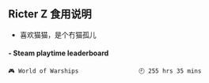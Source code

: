 ## Ricter Z 食用说明
- 喜欢猫猫，是个冇猫孤儿

<!-- steam-box start -->
#### - Steam playtime leaderboard
```text
🎮 World of Warships                 🕘 255 hrs 35 mins
```
<!-- Powered by https://github.com/YouEclipse/steam-box . -->
<!-- steam-box end -->
